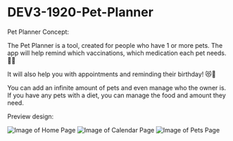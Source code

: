 # DEV3-1920-Pet-Planner

Pet Planner Concept:

The Pet Planner is a tool, created for people who have 1 or more pets.
The app will help remind which vaccinations, which medication each pet needs. 💉💊

It will also help you with appointments and reminding their birthday! 😻🎂

You can add an infinite amount of pets and even manage who the owner is.
If you have any pets with a diet, you can manage the food and amount they need.

Preview design:

![Image of Home Page](https://github.com/devinekask/1920-DEV3-plan-it-geenens-vandeweghe/tree/develop/src/assets/preview/home.png)
![Image of Calendar Page](https://github.com/devinekask/1920-DEV3-plan-it-geenens-vandeweghe/tree/develop/src/assets/preview/calendar.png)
![Image of Pets Page](https://github.com/devinekask/1920-DEV3-plan-it-geenens-vandeweghe/tree/develop/src/assets/preview/pets.png)
